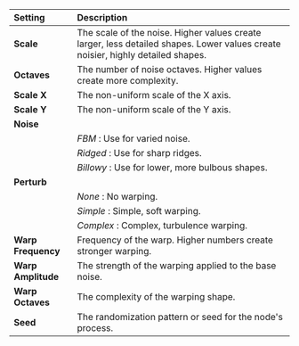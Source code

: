 
| Setting            | Description                                                                                                                     |
| :----------------- | :------------------------------------------------------------------------------------------------------------------------------ |
| **Scale**          | The scale of the noise. Higher values create larger, less detailed shapes. Lower values create noisier, highly detailed shapes. |
| **Octaves**        | The number of noise octaves. Higher values create more complexity.                                                              |
| **Scale X**        | The non-uniform scale of the X axis.                                                                                            |
| **Scale Y**        | The non-uniform scale of the Y axis.                                                                                            |
| **Noise**          |
|                    | *FBM* : Use for varied noise.                                                                                                   |
|                    | *Ridged* : Use for sharp ridges.                                                                                              |
|                    | *Billowy* : Use for lower, more bulbous shapes.                                                                                 |
| **Perturb**        |
|                    | *None* : No warping.                                                                                                            |
|                    | *Simple* : Simple, soft warping.                                                                                                |
|                    | *Complex* : Complex, turbulence warping.                                                                                        |
| **Warp Frequency** | Frequency of the warp. Higher numbers create stronger warping.                                                                  |
| **Warp Amplitude** | The strength of the warping applied to the base noise.                                                                          |
| **Warp Octaves**   | The complexity of the warping shape.                                                                                            |
| **Seed**           | The randomization pattern or seed for the node's process.                                                                       |
